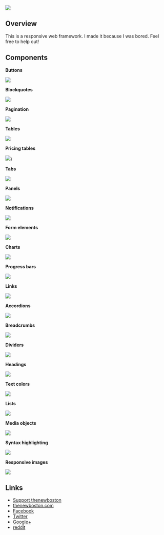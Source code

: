 ![](http://i.imgur.com/ERZwDLy.png)

## Overview

This is a responsive web framework. I made it because I was bored. Feel free to help out!

## Components

**Buttons**

![](http://i.imgur.com/1RjCPaw.png)

**Blockquotes**

![](http://i.imgur.com/9Y4S28X.png)

**Pagination**

![](http://i.imgur.com/mGRNyhe.png)

**Tables**

![](http://i.imgur.com/0Z1dEQy.png)

**Pricing tables**

![](http://i.imgur.com/iUK1nEs.png))

**Tabs**

![](http://i.imgur.com/K5YS2dM.png)

**Panels**

![](http://i.imgur.com/XDfm09k.png)

**Notifications**

![](http://i.imgur.com/BuJMfzB.png)

**Form elements**

![](http://i.imgur.com/vYLT9zS.png)

**Charts**

![](http://i.imgur.com/iUlCk38.png)

**Progress bars**

![](http://i.imgur.com/CFkktWM.png)

**Links**

![](http://i.imgur.com/IHZgQdd.png)

**Accordions**

![](http://i.imgur.com/3LEnWi1.png)

**Breadcrumbs**

![](http://i.imgur.com/VD8tMHc.png)

**Dividers**

![](http://i.imgur.com/MZCNPtF.png)

**Headings**

![](http://i.imgur.com/cQBP2Km.png)

**Text colors**

![](http://i.imgur.com/Yy6CKm3.png)

**Lists**

![](http://i.imgur.com/HRG4ud7.png)

**Media objects**

![](http://i.imgur.com/6d8X1sk.png)

**Syntax highlighting**

![](http://i.imgur.com/bytrSOs.png)

**Responsive images**

![](http://i.imgur.com/uqjwQZ4.png)

## Links

- [Support thenewboston](https://www.patreon.com/thenewboston)
- [thenewboston.com](https://thenewboston.com/)
- [Facebook](https://www.facebook.com/TheNewBoston-464114846956315/)
- [Twitter](https://twitter.com/bucky_roberts)
- [Google+](https://plus.google.com/+BuckyRoberts)
- [reddit](https://www.reddit.com/r/thenewboston/)
